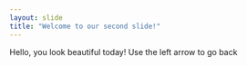 ```yaml
---
layout: slide
title: "Welcome to our second slide!"
---
```

Hello, you look beautiful today!
Use the left arrow to go back
